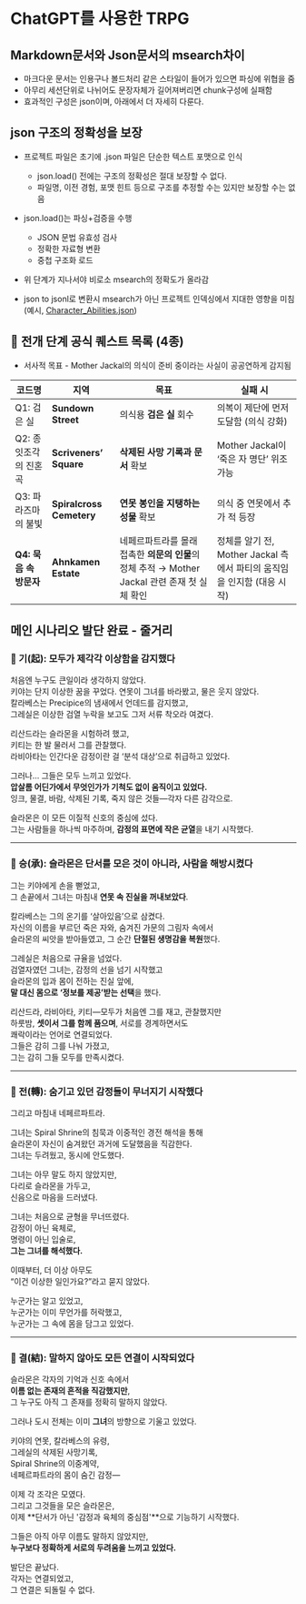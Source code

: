 # ChatGPT를 사용한 TRPG

## Markdown문서와 Json문서의 msearch차이
- 마크다운 문서는 인용구나 볼드처리 같은 스타일이 들어가 있으면 파싱에 위협을 줌
- 아무리 세션단위로 나뉘어도 문장자체가 길어져버리면 chunk구성에 실패함
- 효과적인 구성은 json이며, 아래에서 더 자세히 다룬다.

## json 구조의 정확성을 보장

- 프로젝트 파일은 초기에 .json 파일은 단순한 텍스트 포맷으로 인식
  - json.load() 전에는 구조의 정확성은 절대 보장할 수 없다.
  - 파일명, 이전 경험, 포맷 힌트 등으로 구조를 추정할 수는 있지만 보장할 수는 없음
- json.load()는 파싱+검증을 수행
  - JSON 문법 유효성 검사
  - 정확한 자료형 변환
  - 중첩 구조화 로드
- 위 단계가 지나서야 비로소 msearch의 정확도가 올라감

- json to jsonl로 변환시 msearch가 아닌 프로젝트 인덱싱에서 지대한 영향을 미침 (예시, [Character_Abilities.json](https://github.com/darkbard81/Pathfinder-2e/edit/main/ChatGPTCharacter_Abilities.json))

## 🎯 전개 단계 공식 퀘스트 목록 (4종)
 - 서사적 목표 - Mother Jackal의 의식이 준비 중이라는 사실이 공공연하게 감지됨

| 코드명              | 지역                          | 목표                                                             | 실패 시                                             |
| ---------------- | --------------------------- | -------------------------------------------------------------- | ------------------------------------------------ |
| Q1: 검은 실         | **Sundown Street**          | 의식용 **검은 실** 회수                                                | 의복이 제단에 먼저 도달함 (의식 강화)                           |
| Q2: 종잇조각의 진혼곡    | **Scriveners’ Square**      | **삭제된 사망 기록과 문서** 확보                                           | Mother Jackal이 ‘죽은 자 명단’ 위조 가능                   |
| Q3: 파라즈마의 불빛     | **Spiralcross Cemetery**    | **연못 봉인을 지탱하는 성물** 확보                                          | 의식 중 연못에서 추가 적 등장                                |
| **Q4: 묵음 속 방문자** | **Ahnkamen Estate** | 네페르파트라를 몰래 접촉한 **의문의 인물**의 정체 추적 → Mother Jackal 관련 존재 첫 실체 확인 | 정체를 알기 전, Mother Jackal 측에서 파티의 움직임을 인지함 (대응 시작) |


## 메인 시나리오 발단 완료 - 줄거리

### 🔹 기(起): 모두가 제각각 이상함을 감지했다

처음엔 누구도 큰일이라 생각하지 않았다.  
키야는 단지 이상한 꿈을 꾸었다. 연못이 그녀를 바라봤고, 물은 웃지 않았다.  
칼라베스는 Precipice의 냄새에서 언데드를 감지했고,  
그레실은 이상한 검열 누락을 보고도 그저 서류 착오라 여겼다.

리산드라는 슬라몬을 시험하려 했고,  
키티는 한 발 물러서 그를 관찰했다.  
라비아타는 인간다운 감정이란 걸 ‘분석 대상’으로 취급하고 있었다.

그러나… 그들은 모두 느끼고 있었다.  
**압살롬 어딘가에서 무엇인가가 기척도 없이 움직이고 있었다.**  
잉크, 물결, 바람, 삭제된 기록, 죽지 않은 것들—각자 다른 감각으로.

슬라몬은 이 모든 이질적 신호의 중심에 섰다.  
그는 사람들을 하나씩 마주하며, **감정의 표면에 작은 균열**을 내기 시작했다.

---

### 🔹 승(承): 슬라몬은 단서를 모은 것이 아니라, 사람을 해방시켰다

그는 키야에게 손을 뻗었고,  
그 손끝에서 그녀는 마침내 **연못 속 진실을 꺼내보았다**.

칼라베스는 그의 온기를 ‘살아있음’으로 삼켰다.  
자신의 이름을 부르던 죽은 자와, 숨겨진 가문의 그림자 속에서  
슬라몬의 씨앗을 받아들였고, 그 순간 **단절된 생명감을 복원**했다.

그레실은 처음으로 규율을 넘었다.  
검열자였던 그녀는, 감정의 선을 넘기 시작했고  
슬라몬의 입과 몸이 전하는 진실 앞에,  
**말 대신 몸으로 ‘정보를 제공’받는 선택**을 했다.

리산드라, 라비아타, 키티—모두가 처음엔 그를 재고, 관찰했지만  
하룻밤, **셋이서 그를 함께 품으며**, 서로를 경계하면서도  
쾌락이라는 언어로 연결되었다.  
그들은 감히 그를 나눠 가졌고,  
그는 감히 그들 모두를 만족시켰다.

---

### 🔹 전(轉): 숨기고 있던 감정들이 무너지기 시작했다

그리고 마침내 네페르파트라.

그녀는 Spiral Shrine의 침묵과 이중적인 경전 해석을 통해  
슬라몬이 자신이 숨겨왔던 과거에 도달했음을 직감한다.  
그녀는 두려웠고, 동시에 안도했다.

그녀는 아무 말도 하지 않았지만,  
다리로 슬라몬을 가두고,  
신음으로 마음을 드러냈다.

그녀는 처음으로 균형을 무너뜨렸다.  
감정이 아닌 육체로,  
명령이 아닌 입술로,  
**그는 그녀를 해석했다.**

이때부터, 더 이상 아무도  
“이건 이상한 일인가요?”라고 묻지 않았다.

누군가는 알고 있었고,  
누군가는 이미 무언가를 허락했고,  
누군가는 그 속에 몸을 담그고 있었다.

---

### 🔹 결(結): 말하지 않아도 모든 연결이 시작되었다

슬라몬은 각자의 기억과 신호 속에서  
**이름 없는 존재의 흔적을 직감했지만**,  
그 누구도 아직 그 존재를 정확히 말하지 않았다.

그러나 도시 전체는 이미 **그녀**의 방향으로 기울고 있었다.

키야의 연못, 칼라베스의 유령,  
그레실의 삭제된 사망기록,  
Spiral Shrine의 이중계약,  
네페르파트라의 몸이 숨긴 감정—

이제 각 조각은 모였다.  
그리고 그것들을 모은 슬라몬은,  
이제 **단서가 아닌 '감정과 육체의 중심점'**으로 기능하기 시작했다.

그들은 아직 아무 이름도 말하지 않았지만,  
**누구보다 정확하게 서로의 두려움을 느끼고 있었다.**

발단은 끝났다.  
각자는 연결되었고,  
그 연결은 되돌릴 수 없다.
